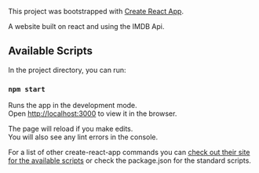 This project was bootstrapped with [Create React App](https://github.com/facebook/create-react-app).

A website built on react and using the IMDB Api.

## Available Scripts

In the project directory, you can run:

### `npm start`

Runs the app in the development mode.<br />
Open [http://localhost:3000](http://localhost:3000) to view it in the browser.

The page will reload if you make edits.<br />
You will also see any lint errors in the console.

For a list of other create-react-app commands you can [check out their site for the available scripts](https://create-react-app.dev/docs/available-scripts/) or check the package.json for the standard scripts.

